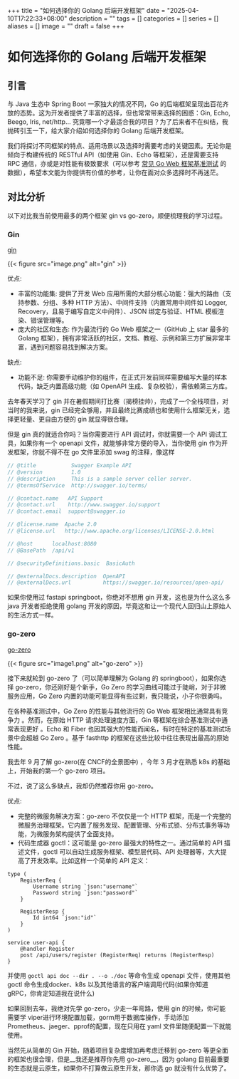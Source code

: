 +++
title = "如何选择你的 Golang 后端开发框架"
date = "2025-04-10T17:22:33+08:00"
description = ""
tags = []
categories = []
series = []
aliases = []
image = ""
draft = false
+++

# 如何选择你的 Golang 后端开发框架

## 引言

与 Java 生态中 Spring Boot 一家独大的情况不同，Go 的后端框架呈现出百花齐放的态势。这为开发者提供了丰富的选择，但也常常带来选择的困惑：Gin, Echo, Beego, Iris, net/http... 究竟哪一个才最适合我的项目？为了后来者不在纠结，我抛砖引玉一下，给大家介绍如何选择你的 Golang 后端开发框架。

我们将探讨不同框架的特点、适用场景以及选择时需要考虑的关键因素。无论你是倾向于构建传统的 RESTful API（如使用 Gin、Echo 等框架），还是需要支持 RPC 通信，亦或是对性能有极致要求（可以参考 [常见 Go Web 框架基准测试](https://github.com/smallnest/go-web-framework-benchmark) 的数据），希望本文能为你提供有价值的参考，让你在面对众多选择时不再迷茫。

## 对比分析

以下对比我当前使用最多的两个框架 gin vs go-zero，顺便梳理我的学习过程。

### Gin

[gin](https://github.com/gin-gonic/gin)

{{< figure src="image.png" alt="gin" >}}

优点:

- 丰富的功能集: 提供了开发 Web 应用所需的大部分核心功能：强大的路由（支持参数、分组、多种 HTTP 方法）、中间件支持（内置常用中间件如 Logger, Recovery，且易于编写自定义中间件）、JSON 绑定与验证、HTML 模板渲染、错误管理等。
- 庞大的社区和生态: 作为最流行的 Go Web 框架之一（GitHub 上 star 最多的 Golang 框架），拥有非常活跃的社区，文档、教程、示例和第三方扩展非常丰富，遇到问题容易找到解决方案。

缺点:

- 功能不足: 你需要手动维护你的组件，在正式开发前同样需要编写大量的样本代码，缺乏内置高级功能（如 OpenAPI 生成、复杂校验），需依赖第三方库。

去年春天学习了 gin 并在暑假期间打比赛（揭榜挂帅），完成了一个全栈项目，对当时的我来说，gin 已经完全够用，并且最终比赛成绩也和使用什么框架无关，选择更轻量、更自由方便的 gin 就显得很合理。

但是 gin 真的就适合你吗？当你需要进行 API 调试时，你就需要一个 API 调试工具，如果你有一个 openapi 文件，就能够非常方便的导入，当你使用 gin 作为开发框架，你就不得不在 go 文件里添加 swag 的注释，像这样

```go
// @title           Swagger Example API
// @version         1.0
// @description     This is a sample server celler server.
// @termsOfService  http://swagger.io/terms/

// @contact.name   API Support
// @contact.url    http://www.swagger.io/support
// @contact.email  support@swagger.io

// @license.name  Apache 2.0
// @license.url   http://www.apache.org/licenses/LICENSE-2.0.html

// @host      localhost:8080
// @BasePath  /api/v1

// @securityDefinitions.basic  BasicAuth

// @externalDocs.description  OpenAPI
// @externalDocs.url          https://swagger.io/resources/open-api/
```

如果你使用过 fastapi springboot，你绝对不想用 gin 开发，这也是为什么这么多 java 开发者拒绝使用 golang 开发的原因，毕竟这和让一个现代人回归山上原始人的生活方式一样。

### go-zero

[go-zero](https://github.com/zeromicro/go-zero)

{{< figure src="image1.png" alt="go-zero" >}}

接下来就轮到 go-zero 了（可以简单理解为 Golang 的 springboot），如果你选择 go-zero，你还刚好是个新手，Go Zero 的学习曲线可能过于陡峭，对于非微服务应用，Go Zero 内置的功能可能显得有些过剩，我只能说，小子你很勇吗。

在各种基准测试中，Go Zero 的性能与其他流行的 Go Web 框架相比通常具有竞争力 。然而，在原始 HTTP 请求处理速度方面，Gin 等框架在综合基准测试中通常表现更好 。Echo 和 Fiber 也因其强大的性能而闻名，有时在特定的基准测试场景中会超越 Go Zero 。基于 fasthttp 的框架在这些比较中往往表现出最高的原始性能。

我去年 9 月了解 go-zero(在 CNCF的全景图中) ，今年 3 月才在熟悉 k8s 的基础上，开始我的第一个 go-zero 项目。

不过，说了这么多缺点，我却仍然推荐你用 go-zero。

优点:

- 完整的微服务解决方案：go-zero 不仅仅是一个 HTTP 框架，而是一个完整的微服务治理框架。它内置了服务发现、配置管理、分布式锁、分布式事务等功能，为微服务架构提供了全面支持。
- 代码生成器 goctl：这可能是 go-zero 最强大的特性之一。通过简单的 API 描述文件，goctl 可以自动生成服务框架、模型层代码、API 处理器等，大大提高了开发效率。比如这样一个简单的 API 定义：

```api
type (
    RegisterReq {
        Username string `json:"username"`
        Password string `json:"password"`
    }
    
    RegisterResp {
        Id int64 `json:"id"`
    }
)

service user-api {
    @handler Register
    post /api/users/register (RegisterReq) returns (RegisterResp)
}
```

并使用 `goctl api doc --dir . --o ./doc` 等命令生成 openapi 文件，使用其他 goctl 命令生成docker、k8s 以及其他语言的客户端调用代码(如果你知道 gRPC，你肯定知道我在说什么)

如果回到去年，我绝对先学 go-zero，少走一年弯路，使用 gin 的时候，你可能需要学 viper进行环境配置加载，gorm用于数据库操作，手动添加 Prometheus、jaeger、pprof的配置，现在只用在 yaml 文件里随便配置一下就能使用。

当然先从简单的 Gin 开始，随着项目复杂度增加再考虑迁移到 go-zero 等更全面的框架也很合理，但是__我还是推荐你先用 go-zero__，因为 golang 目前最重要的生态就是云原生，如果你不打算做云原生开发，那你选 go 就没有什么优势了。

